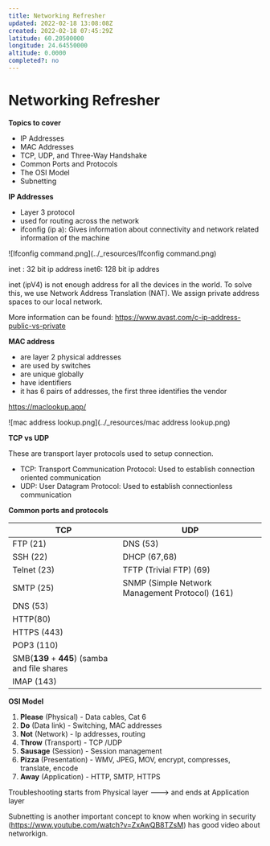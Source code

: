 ```yaml
---
title: Networking Refresher
updated: 2022-02-18 13:08:08Z
created: 2022-02-18 07:45:29Z
latitude: 60.20500000
longitude: 24.64550000
altitude: 0.0000
completed?: no
---
```


# Networking Refresher

**Topics to cover**

- IP Addresses
- MAC Addresses
- TCP, UDP, and Three-Way Handshake
- Common Ports and Protocols
- The OSI Model
- Subnetting

**IP Addresses**

- Layer 3 protocol
- used for routing across the network
- ifconfig (ip a): Gives information about connectivity and network related information of the machine

![Ifconfig command.png](../_resources/Ifconfig command.png)

inet : 32 bit ip address
inet6: 128 bit ip addres

inet (ipV4) is not enough address for all the devices in the world. To solve this, we use Network Address Translation (NAT). We assign private address spaces to our local network.

More information can be found:
https://www.avast.com/c-ip-address-public-vs-private

**MAC address**

- are layer 2 physical addresses
- are used by switches
- are unique globally
- have identifiers
- it has 6 pairs of addresses, the first three identifies the vendor

https://maclookup.app/

![mac address lookup.png](../_resources/mac address lookup.png)

**TCP vs UDP**

These are transport layer protocols used to setup connection.

- TCP: Transport Communication Protocol: Used to establish connection oriented communication
- UDP: User Datagram Protocol: Used to establish connectionless communication

**Common ports and protocols**

| TCP | UDP |
| --- | --- |
| FTP (21) | DNS (53) |
| SSH (22) | DHCP (67,68) |
| Telnet (23) | TFTP (Trivial FTP) (69) |
| SMTP (25) | SNMP (Simple Network Management Protocol) (161) |
| DNS (53) |     |
| HTTP(80) |     |
| HTTPS (443) |     |
| POP3 (110) |     |
| SMB(**139** \+ **445**) (samba and file shares |     |
| IMAP (143) |     |

**OSI Model**

1.  **Please** (Physical) - Data cables, Cat 6
2.  **Do** (Data link) - Switching, MAC addresses
3.  **Not** (Network) - Ip addresses, routing
4.  **Throw** (Transport) - TCP /UDP
5.  **Sausage** (Session) - Session management
6.  **Pizza** (Presentation) - WMV, JPEG, MOV, encrypt, compresses, translate, encode
7.  **Away** (Application) - HTTP, SMTP, HTTPS

Troubleshooting starts from Physical layer ---> and ends at Application layer

Subnetting is another important concept to know when working in security (https://www.youtube.com/watch?v=ZxAwQB8TZsM) has good video about networkign.